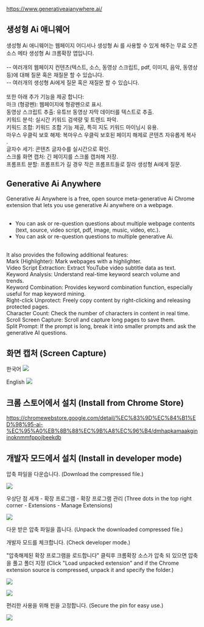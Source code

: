 https://www.generativeaianywhere.ai/

## 생성형 Ai 애니웨어

생성형 Ai 애니웨어는 웹페이지 어디서나 생성형 Ai 를 사용할 수 있게 해주는 무료 오픈 소스 메타 생성형 Ai 크롬확장 앱입니다.<br/>
<br/>
-- 여러개의 웹페이지 컨텐츠(텍스트, 소스, 동영상 스크립트, pdf, 이미지, 음악, 동영상 등)에 대해 질문 혹은 재질문 할 수 있습니다.<br/>
-- 여러개의 생성형 Ai에게 질문 혹은 재질문 할 수 있습니다.<br/>
<br/>
또한 아래 추가 기능을 제공 합니다:<br/>
마크 (형광펜): 웹페이지에 형광펜으로 표시.<br/>
동영상 스크립트 추출: 유튜브 동영상 자막 데이터를 텍스트로 추출.<br/>
키워드 분석: 실시간 키워드 검색량 및 트렌드 파악.<br/>
키워드 조합: 키워드 조합 기능 제공, 특히 지도 키워드 마이닝시 유용.<br/>
마우스 우클릭 보호 해제: 복마우스 우클릭 보호된 페이지 해제로 콘텐츠 자유롭게 복사 .<br/>
글자수 세기: 콘텐츠 글자수를 실시간으로 확인.<br/>
스크롤 화면 캡처: 긴 페이지를 스크롤 캡처해 저장.<br/>
프롬프트 분할: 프롬프트가 길 경우 작은 프롬프트들로 잘라 생성형 Ai에게 질문.

## Generative Ai Anywhere

Generative Ai Anywhere is a free, open source meta-generative Ai Chrome extension that lets you use generative Ai anywhere on a webpage.<br/>
<br/>
- You can ask or re-question questions about multiple webpage contents (text, source, video script, pdf, image, music, video, etc.).<br/>
- You can ask or re-question questions to multiple generative Ai.<br/>
<br/>
It also provides the following additional features:<br/>
Mark (Highlighter): Mark webpages with a highlighter.<br/>
Video Script Extraction: Extract YouTube video subtitle data as text.<br/>
Keyword Analysis: Understand real-time keyword search volume and trends.<br/>
Keyword Combination: Provides keyword combination function, especially useful for map keyword mining.<br/>
Right-click Unprotect: Freely copy content by right-clicking and releasing protected pages.<br/>
Character Count: Check the number of characters in content in real time.<br/>
Scroll Screen Capture: Scroll and capture long pages to save them.<br/>
Split Prompt: If the prompt is long, break it into smaller prompts and ask the generative AI questions.

## 화면 캡처 (Screen Capture)

한국어
![](chromewebstore/screen-capture-ko.png)

English
![](chromewebstore/screen-capture-en.png)

## 크롬 스토어에서 설치 (Install from Chrome Store)

https://chromewebstore.google.com/detail/%EC%83%9D%EC%84%B1%ED%98%95-ai-%EC%95%A0%EB%8B%88%EC%9B%A8%EC%96%B4/dmhapkamaakgininoknmmfppojbeekdb

## 개발자 모드에서 설치 (Install in developer mode)

압축 파일을 다운습니다. (Download the compressed file.)

![](attach-files/1.png)

우상단 점 세개 - 확장 프로그램 - 확장 프로그램 관리 (Three dots in the top right corner - Extensions - Manage Extensions)

![](attach-files/2.png)

다운 받은 압축 파일을 풉니다. (Unpack the downloaded compressed file.)

개발자 모드를 체크합니다. (Check developer mode.)

"압축해제된 확장 프로그램을 로드합니다" 클릭후 크롬확장 소스가 압축 되 있으면 압축을 풀고 폴더 지정 (Click "Load unpacked extension" and if the Chrome extension source is compressed, unpack it and specify the folder.)

![](attach-files/3.png)

![](attach-files/4.png)

편리한 사용을 위해 핀을 고정합니다. (Secure the pin for easy use.)

![](attach-files/5.png)
